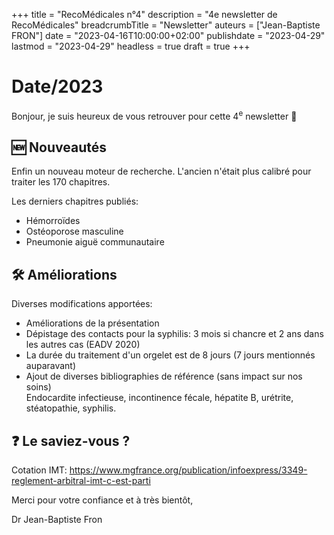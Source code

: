 +++
title = "RecoMédicales n°4"
description = "4e newsletter de RecoMédicales"
breadcrumbTitle = "Newsletter"
auteurs = ["Jean-Baptiste FRON"]
date = "2023-04-16T10:00:00+02:00"
publishdate = "2023-04-29"
lastmod = "2023-04-29"
headless = true
draft = true
+++

# Date/2023

Bonjour, je suis heureux de vous retrouver pour cette 4<sup>e</sup> newsletter 📰

## 🆕 Nouveautés

Enfin un nouveau moteur de recherche. L'ancien n'était plus calibré pour traiter les 170 chapitres.

Les derniers chapitres publiés:

- Hémorroïdes
- Ostéoporose masculine
- Pneumonie aiguë communautaire

## 🛠️ Améliorations

Diverses modifications apportées:

- Améliorations de la présentation
- Dépistage des contacts pour la syphilis: 3 mois si chancre et 2 ans dans les autres cas (EADV 2020)
- La durée du traitement d'un orgelet est de 8 jours (7 jours mentionnés auparavant)
- Ajout de diverses bibliographies de référence (sans impact sur nos soins)  
  Endocardite infectieuse, incontinence fécale, hépatite B, urétrite, stéatopathie, syphilis.

## ❓ Le saviez-vous ?

Cotation IMT: <https://www.mgfrance.org/publication/infoexpress/3349-reglement-arbitral-imt-c-est-parti>

Merci pour votre confiance et à très bientôt,

Dr Jean-Baptiste Fron
